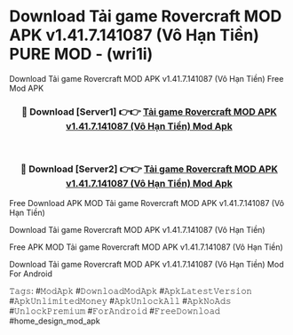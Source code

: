 # Download Tải game Rovercraft MOD APK v1.41.7.141087 (Vô Hạn Tiền) PURE MOD - (wri1i)
Download Tải game Rovercraft MOD APK v1.41.7.141087 (Vô Hạn Tiền) Free Mod APK

<div align="center">
<h3>🔴 Download [Server1] 👉👉 <a href="https://apk-comot.site?title=Tải_game_Rovercraft_MOD_APK_v1.41.7.141087_(Vô_Hạn_Tiền)">Tải game Rovercraft MOD APK v1.41.7.141087 (Vô Hạn Tiền) Mod Apk</a></h3><br>

<h3>🔴 Download [Server2] 👉👉 <a href="https://apk-comot.site?title=Tải_game_Rovercraft_MOD_APK_v1.41.7.141087_(Vô_Hạn_Tiền)">Tải game Rovercraft MOD APK v1.41.7.141087 (Vô Hạn Tiền) Mod Apk</a></h3>
</div>


Free Download APK MOD Tải game Rovercraft MOD APK v1.41.7.141087 (Vô Hạn Tiền)

Download Tải game Rovercraft MOD APK v1.41.7.141087 (Vô Hạn Tiền) 

Free APK MOD Tải game Rovercraft MOD APK v1.41.7.141087 (Vô Hạn Tiền) 

Download Tải game Rovercraft MOD APK v1.41.7.141087 (Vô Hạn Tiền) Mod For Android

𝚃𝚊𝚐𝚜: #𝙼𝚘𝚍𝙰𝚙𝚔 #𝙳𝚘𝚠𝚗𝚕𝚘𝚊𝚍𝙼𝚘𝚍𝙰𝚙𝚔 #𝙰𝚙𝚔𝙻𝚊𝚝𝚎𝚜𝚝𝚅𝚎𝚛𝚜𝚒𝚘𝚗 #𝙰𝚙𝚔𝚄𝚗𝚕𝚒𝚖𝚒𝚝𝚎𝚍𝙼𝚘𝚗𝚎𝚢 #𝙰𝚙𝚔𝚄𝚗𝚕𝚘𝚌𝚔𝙰𝚕𝚕 #𝙰𝚙𝚔𝙽𝚘𝙰𝚍𝚜 #𝚄𝚗𝚕𝚘𝚌𝚔𝙿𝚛𝚎𝚖𝚒𝚞𝚖 #𝙵𝚘𝚛𝙰𝚗𝚍𝚛𝚘𝚒𝚍 #𝙵𝚛𝚎𝚎𝙳𝚘𝚠𝚗𝚕𝚘𝚊𝚍 #home_design_mod_apk